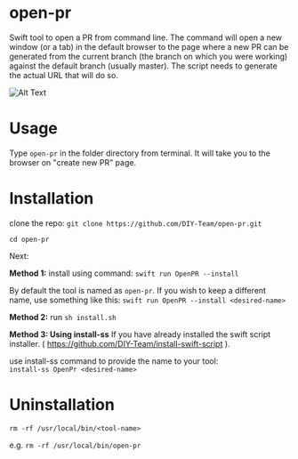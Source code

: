 # open-pr
Swift tool to open a PR from command line. The command will open a new window (or a tab) in the default browser to the page where a new PR can be generated from the current branch (the branch on which you were working) against the default branch (usually master). The script needs to generate the actual URL that will do so.

![Alt Text](https://media.giphy.com/media/vFKqnCdLPNOKc/giphy.gif)

# Usage
Type `open-pr` in the folder directory from terminal. It will take you to the browser on "create new PR" page.

# Installation
clone the repo:
`git clone https://github.com/DIY-Team/open-pr.git`

`cd open-pr`

Next:

**Method 1:**
install using command:
`swift run OpenPR --install`

By default the tool is named as `open-pr`. If you wish to keep a different name, use something like this:
`swift run OpenPR --install <desired-name>`

**Method 2:**
run `sh install.sh`

**Method 3: Using install-ss**
If you have already installed the swift script installer. ( https://github.com/DIY-Team/install-swift-script ).

use install-ss command to provide the name to your tool:  
`install-ss OpenPr <desired-name>`


# Uninstallation

`rm -rf /usr/local/bin/<tool-name>`

e.g. `rm -rf /usr/local/bin/open-pr` 

